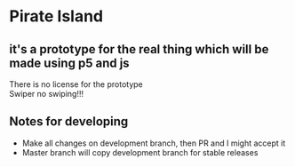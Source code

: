 # Pirate Island

it's a prototype for the real thing
which will be made using p5 and js
---
There is no license for the prototype<br>
Swiper no swiping!!!

## Notes for developing

- Make all changes on development branch, then PR and I might accept it
- Master branch will copy development branch for stable releases
